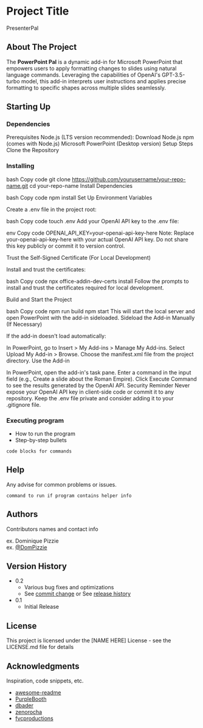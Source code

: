 # Project Title

PresenterPal

## About The Project

The **PowerPoint Pal** is a dynamic add-in for Microsoft PowerPoint that empowers users to apply formatting changes to slides using natural language commands. Leveraging the capabilities of OpenAI's GPT-3.5-turbo model, this add-in interprets user instructions and applies precise formatting to specific shapes across multiple slides seamlessly.

## Starting Up

### Dependencies

Prerequisites
Node.js (LTS version recommended): Download Node.js
npm (comes with Node.js)
Microsoft PowerPoint (Desktop version)
Setup Steps
Clone the Repository

### Installing

bash
Copy code
git clone https://github.com/yourusername/your-repo-name.git
cd your-repo-name
Install Dependencies

bash
Copy code
npm install
Set Up Environment Variables

Create a .env file in the project root:

bash
Copy code
touch .env
Add your OpenAI API key to the .env file:

env
Copy code
OPENAI_API_KEY=your-openai-api-key-here
Note: Replace your-openai-api-key-here with your actual OpenAI API key. Do not share this key publicly or commit it to version control.

Trust the Self-Signed Certificate (For Local Development)

Install and trust the certificates:

bash
Copy code
npx office-addin-dev-certs install
Follow the prompts to install and trust the certificates required for local development.

Build and Start the Project

bash
Copy code
npm run build
npm start
This will start the local server and open PowerPoint with the add-in sideloaded.
Sideload the Add-in Manually (If Necessary)

If the add-in doesn't load automatically:

In PowerPoint, go to Insert > My Add-ins > Manage My Add-ins.
Select Upload My Add-in > Browse.
Choose the manifest.xml file from the project directory.
Use the Add-in

In PowerPoint, open the add-in's task pane.
Enter a command in the input field (e.g., Create a slide about the Roman Empire).
Click Execute Command to see the results generated by the OpenAI API.
Security Reminder
Never expose your OpenAI API key in client-side code or commit it to any repository.
Keep the .env file private and consider adding it to your .gitignore file.

### Executing program

* How to run the program
* Step-by-step bullets
```
code blocks for commands
```

## Help

Any advise for common problems or issues.
```
command to run if program contains helper info
```

## Authors

Contributors names and contact info

ex. Dominique Pizzie  
ex. [@DomPizzie](https://twitter.com/dompizzie)

## Version History

* 0.2
    * Various bug fixes and optimizations
    * See [commit change]() or See [release history]()
* 0.1
    * Initial Release

## License

This project is licensed under the [NAME HERE] License - see the LICENSE.md file for details

## Acknowledgments

Inspiration, code snippets, etc.
* [awesome-readme](https://github.com/matiassingers/awesome-readme)
* [PurpleBooth](https://gist.github.com/PurpleBooth/109311bb0361f32d87a2)
* [dbader](https://github.com/dbader/readme-template)
* [zenorocha](https://gist.github.com/zenorocha/4526327)
* [fvcproductions](https://gist.github.com/fvcproductions/1bfc2d4aecb01a834b46)

